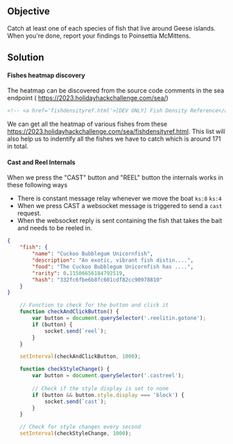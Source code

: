 ## Objective
Catch at least one of each species of fish that live around Geese islands. When you're done, report your findings to Poinsettia McMittens.

## Solution

#### Fishes heatmap discovery

The heatmap can be discovered from the source code comments in the sea endpoint ( https://2023.holidayhackchallenge.com/sea/)
```html
<!-- <a href='fishdensityref.html'>[DEV ONLY] Fish Density Reference</a> -->
```
We can get all the heatmap of various fishes from these https://2023.holidayhackchallenge.com/sea/fishdensityref.html.
This list will also help us to indentify all the fishes we have to catch which is around 171 in total.

#### Cast and Reel Internals

When we press the "CAST" button and "REEL" button the internals works in these following ways

- There is constant message relay whenever we move the boat ```ks:8``` ```ks:4```
- When we press CAST a websocket message is triggered to send a ```cast``` request.
- When the websocket reply is sent containing the fish that takes the bait and needs to be reeled in.
```json
{
    "fish": {
        "name": "Cuckoo Bubblegum Unicornfish",
        "description": "An exotic, vibrant fish distin....",
        "food": "The Cuckoo Bubblegum Unicornfish has ....",
        "rarity": 0.11506656184792519,
        "hash": "332fc6fbe6b8fc601cdf82cc90978810"
    }
}
```


```javascript
    // Function to check for the button and click it
    function checkAndClickButton() {
        var button = document.querySelector('.reelitin.gotone');
        if (button) {
            socket.send(`reel`);
        }
    }

    setInterval(checkAndClickButton, 1000);


```
```javascript
    function checkStyleChange() {
        var button = document.querySelector('.castreel');
        
        // Check if the style display is set to none
        if (button && button.style.display === 'block') {
            socket.send(`cast`);
        }
    }

    // Check for style changes every second
    setInterval(checkStyleChange, 1000);
```
